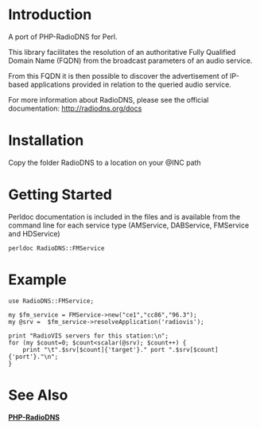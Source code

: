 # Introduction #
A port of PHP-RadioDNS for Perl.

This library facilitates the resolution of an authoritative Fully Qualified Domain Name (FQDN) from the broadcast parameters of an audio service.

From this FQDN it is then possible to discover the advertisement of IP-based applications provided in relation to the queried audio service.

For more information about RadioDNS, please see the official documentation: http://radiodns.org/docs

# Installation #
Copy the folder RadioDNS to a location on your @INC path

# Getting Started #
Perldoc documentation is included in the files and is available from the command line for each service type (AMService, DABService, FMService and HDService)
```
perldoc RadioDNS::FMService
```

# Example #
```
use RadioDNS::FMService;

my $fm_service = FMService->new("ce1","cc86","96.3");
my @srv =  $fm_service->resolveApplication('radiovis');

print "RadioVIS servers for this station:\n";
for (my $count=0; $count<scalar(@srv); $count++) {
	print "\t".$srv[$count]{'target'}." port ".$srv[$count]{'port'}."\n";
}
```

# See Also #
**[PHP-RadioDNS](http://code.google.com/p/php-radiodns/)**

